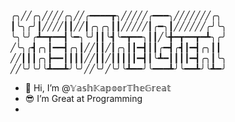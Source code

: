 ╭╮╱╱╭╮╱╱╱╱╭╮╱╱╭━━━━┳╮╱╱╱╱╱╭━━━╮╱╱╱╱╱╱╱╭╮
┃╰╮╭╯┃╱╱╱╱┃┃╱╱┃╭╮╭╮┃┃╱╱╱╱╱┃╭━╮┃╱╱╱╱╱╱╭╯╰╮
╰╮╰╯╭┻━┳━━┫╰━╮╰╯┃┃╰┫╰━┳━━╮┃┃╱╰╋━┳━━┳━┻╮╭╯
╱╰╮╭┫╭╮┃━━┫╭╮┃╱╱┃┃╱┃╭╮┃┃━┫┃┃╭━┫╭┫┃━┫╭╮┃┃
╱╱┃┃┃╭╮┣━━┃┃┃┃╱╱┃┃╱┃┃┃┃┃━┫┃╰┻━┃┃┃┃━┫╭╮┃╰╮
╱╱╰╯╰╯╰┻━━┻╯╰╯╱╱╰╯╱╰╯╰┻━━╯╰━━━┻╯╰━━┻╯╰┻━╯
- 👋 Hi, I’m @𝕐𝕒𝕤𝕙𝕂𝕒𝕡𝕠𝕠𝕣𝕋𝕙𝕖𝔾𝕣𝕖𝕒𝕥
- 😎 I’m Great at Programming
- 

<!---
YashKapoorTheGreat/YashKapoorTheGreat is a ✨ special ✨ repository because its `README.md` (this file) appears on your GitHub profile.
You can click the Preview link to take a look at your changes.
--->
